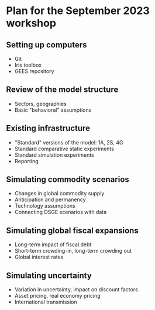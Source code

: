
# Plan for the September 2023 workshop

## Setting up computers

* Git
* Iris toolbox
* GEES repository


## Review of the model structure

* Sectors, geographies
* Basic "behavioral" assumptions


## Existing infrastructure

* "Standard" versions of the model: 1A, 2S, 4G
* Standard comparative static experiments
* Standard simulation experiments
* Reporting


## Simulating commodity scenarios

* Changes in global commodity supply
* Anticipation and permanency
* Technology assumptions
* Connecting DSGE scenarios with data


## Simulating global fiscal expansions

* Long-term impact of fiscal debt
* Short-term crowding-in, long-term crowding out
* Global interest rates


## Simulating uncertainty

* Variation in uncertainty, impact on discount factors
* Asset pricing, real economy pricing
* International transmission



